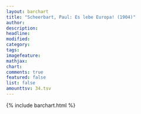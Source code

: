 ```yaml
---
layout: barchart
title: "Scheerbart, Paul: Es lebe Europa! (1904)"
author:
description:
headline:
modified:
category:
tags:
imagefeature: 
mathjax: 
chart: 
comments: true
featured: false
list: false
amounttsv: 34.tsv
---
```

{% include barchart.html %}
